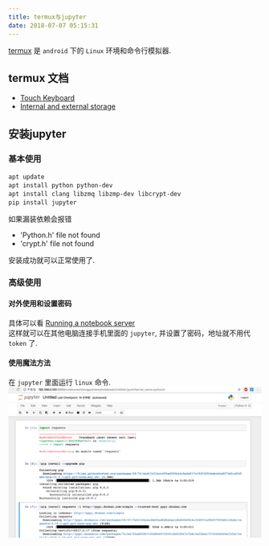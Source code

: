 ```yaml
---
title: termux与jupyter
date: 2018-07-07 05:15:31
---
```

[termux](https://github.com/termux/termux-app) 是 `android` 下的 `Linux` 环境和命令行模拟器.    

## termux 文档
- [Touch Keyboard](https://wiki.termux.com/wiki/Touch_Keyboard)
- [Internal and external storage](https://wiki.termux.com/wiki/Internal_and_external_storage)

## 安装jupyter
### 基本使用
```bash
apt update
apt install python python-dev
apt install clang libzmq libzmp-dev libcrypt-dev
pip install jupyter
```
如果漏装依赖会报错    
- 'Python.h' file not found
- 'crypt.h' file not found

安装成功就可以正常使用了.

### 高级使用
#### 对外使用和设置密码
具体可以看 [Running a notebook server](https://jupyter-notebook.readthedocs.io/en/stable/public_server.html)    
这样就可以在其他电脑连接手机里面的 `jupyter`, 并设置了密码，地址就不用代 `token` 了.

#### 使用魔法方法
在 `jupyter` 里面运行 `linux` 命令.    
![jupyter magic](/assert/2018-07-07.png)    

